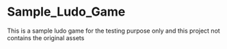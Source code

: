 # Sample_Ludo_Game
This is a sample ludo game for the testing purpose only and this project not contains the original assets
